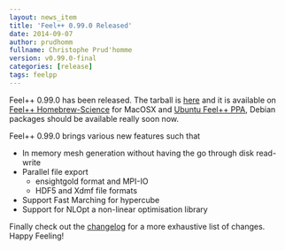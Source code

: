 ```yaml
---
layout: news_item
title: 'Feel++ 0.99.0 Released'
date: 2014-09-07
author: prudhomm
fullname: Christophe Prud'homme
version: v0.99.0-final
categories: [release]
tags: feelpp
---
```


Feel++ 0.99.0 has been released. The tarball is [here](https://github.com/feelpp/feelpp/releases) and it is available on
[Feel++ Homebrew-Science](https://github.com/feelpp/homebrew-science) for
MacOSX and [Ubuntu Feel++ PPA](https://launchpad.net/~feelpp/+archive/ppa),
Debian packages should be available really soon now.

Feel++ 0.99.0 brings various new features such that

 - In memory mesh generation without having the go through disk read-write
 - Parallel file export
   - ensightgold format and MPI-IO
   - HDF5 and Xdmf file formats
 - Support Fast Marching for hypercube
 - Support for NLOpt a non-linear optimisation library

Finally check out the [changelog][] for a more
exhaustive list of changes. Happy Feeling!

[changelog]: /docs/develop/ChangeLog.html
